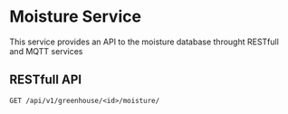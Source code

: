 # Moisture Service

This service provides an API to the moisture database throught RESTfull and MQTT services

## RESTfull API 

`GET /api/v1/greenhouse/<id>/moisture/`